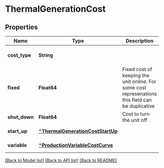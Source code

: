 # ThermalGenerationCost


## Properties
Name | Type | Description | Notes
------------ | ------------- | ------------- | -------------
**cost_type** | **String** |  | [optional] [default to "THERMAL"]
**fixed** | **Float64** | Fixed cost of keeping the unit online. For some cost represenations this field can be duplicative | [default to nothing]
**shut_down** | **Float64** | Cost to turn the unit off | [default to nothing]
**start_up** | [***ThermalGenerationCostStartUp**](ThermalGenerationCostStartUp.md) |  | [default to nothing]
**variable** | [***ProductionVariableCostCurve**](ProductionVariableCostCurve.md) |  | [default to nothing]


[[Back to Model list]](../README.md#models) [[Back to API list]](../README.md#api-endpoints) [[Back to README]](../README.md)


